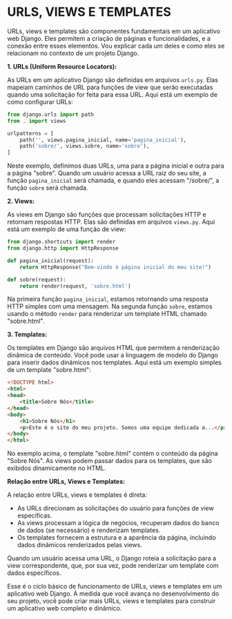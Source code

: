 # URLS, VIEWS E TEMPLATES
URLs, views e templates são componentes fundamentais em um aplicativo web Django. Eles permitem a criação de páginas e funcionalidades, e a conexão entre esses elementos. Vou explicar cada um deles e como eles se relacionam no contexto de um projeto Django.

**1. URLs (Uniform Resource Locators):**

As URLs em um aplicativo Django são definidas em arquivos `urls.py`. Elas mapeiam caminhos de URL para funções de view que serão executadas quando uma solicitação for feita para essa URL. Aqui está um exemplo de como configurar URLs:

```python
from django.urls import path
from . import views

urlpatterns = [
    path('', views.pagina_inicial, name='pagina_inicial'),
    path('sobre/', views.sobre, name='sobre'),
]
```

Neste exemplo, definimos duas URLs, uma para a página inicial e outra para a página "sobre". Quando um usuário acessa a URL raiz do seu site, a função `pagina_inicial` será chamada, e quando eles acessam "/sobre/", a função `sobre` será chamada.

**2. Views:**

As views em Django são funções que processam solicitações HTTP e retornam respostas HTTP. Elas são definidas em arquivos `views.py`. Aqui está um exemplo de uma função de view:

```python
from django.shortcuts import render
from django.http import HttpResponse

def pagina_inicial(request):
    return HttpResponse("Bem-vindo à página inicial do meu site!")

def sobre(request):
    return render(request, 'sobre.html')
```

Na primeira função `pagina_inicial`, estamos retornando uma resposta HTTP simples com uma mensagem. Na segunda função `sobre`, estamos usando o método `render` para renderizar um template HTML chamado "sobre.html".

**3. Templates:**

Os templates em Django são arquivos HTML que permitem a renderização dinâmica de conteúdo. Você pode usar a linguagem de modelo do Django para inserir dados dinâmicos nos templates. Aqui está um exemplo simples de um template "sobre.html":

```html
<!DOCTYPE html>
<html>
<head>
    <title>Sobre Nós</title>
</head>
<body>
    <h1>Sobre Nós</h1>
    <p>Este é o site do meu projeto. Somos uma equipe dedicada a...</p>
</body>
</html>
```

No exemplo acima, o template "sobre.html" contém o conteúdo da página "Sobre Nós". As views podem passar dados para os templates, que são exibidos dinamicamente no HTML.

**Relação entre URLs, Views e Templates:**

A relação entre URLs, views e templates é direta:

- As URLs direcionam as solicitações do usuário para funções de view específicas.
- As views processam a lógica de negócios, recuperam dados do banco de dados (se necessário) e renderizam templates.
- Os templates fornecem a estrutura e a aparência da página, incluindo dados dinâmicos renderizados pelas views.

Quando um usuário acessa uma URL, o Django roteia a solicitação para a view correspondente, que, por sua vez, pode renderizar um template com dados específicos.

Esse é o ciclo básico de funcionamento de URLs, views e templates em um aplicativo web Django. À medida que você avança no desenvolvimento do seu projeto, você pode criar mais URLs, views e templates para construir um aplicativo web completo e dinâmico.